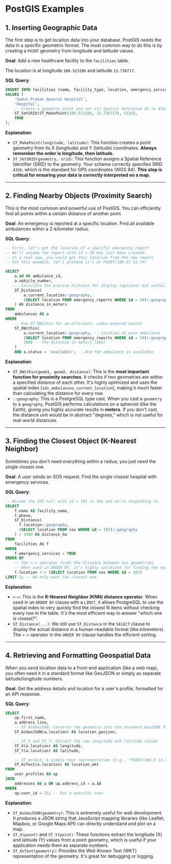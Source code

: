 # PostGIS Examples

## 1\. Inserting Geographic Data 

The first step is to get location data into your database. PostGIS needs the data in a specific geometric format. The most common way to do this is by creating a `POINT` geometry from longitude and latitude values.

**Goal**: Add a new healthcare facility to the `facilities` table.

The location is at longitude `100.523186` and latitude `13.736717`.

**SQL Query**:

```sql
INSERT INTO facilities (name, facility_type, location, emergency_services)
VALUES (
    'Samut Prakan General Hospital',
    'Hospital',
    -- Create a geometry point and set its Spatial Reference ID to 4326 (WGS 84)
    ST_SetSRID(ST_MakePoint(100.523186, 13.736717), 4326),
    TRUE
);
```

**Explanation**:

  * `ST_MakePoint(longitude, latitude)`: This function creates a point geometry from its X (longitude) and Y (latitude) coordinates. **Always remember the order is longitude, then latitude.**
  * `ST_SetSRID(geometry, srid)`: This function assigns a Spatial Reference Identifier (SRID) to the geometry. Your schema correctly specifies SRID `4326`, which is the standard for GPS coordinates (WGS 84). **This step is critical for ensuring your data is correctly interpreted on a map.**

-----

## 2\. Finding Nearby Objects (Proximity Search) 

This is the most common and powerful use of PostGIS. You can efficiently find all points within a certain distance of another point.

**Goal**: An emergency is reported at a specific location. Find all available ambulances within a 2-kilometer radius.

**SQL Query**:

```sql
-- First, let's get the location of a specific emergency report
-- We'll assume the report with id = 50 has just been created.
-- In a real app, you would get this location from the new report.
-- For this example, let's pretend it's at POINT(100.53 13.74)

SELECT
    a.id AS ambulance_id,
    a.vehicle_number,
    -- Calculate the precise distance for display (optional but useful)
    ST_Distance(
        a.current_location::geography,
        (SELECT location FROM emergency_reports WHERE id = 50)::geography
    ) AS distance_in_meters
FROM
    ambulances AS a
WHERE
    -- Use ST_DWithin for an efficient, index-powered search
    ST_DWithin(
        a.current_location::geography, -- Location of each ambulance
        (SELECT location FROM emergency_reports WHERE id = 50)::geography, -- The emergency location
        2000 -- The distance in meters (2km)
    )
    AND a.status = 'available'; -- And the ambulance is available
```

**Explanation**:

  * `ST_DWithin(geom1, geom2, distance)`: This is the **most important function for proximity searches**. It checks if two geometries are within a specified distance of each other. It's highly optimized and uses the spatial index (`idx_ambulances_current_location`), making it much faster than calculating the distance for every row.
  * `::geography`: This is a PostgreSQL type cast. When you cast a `geometry` to a `geography`, PostGIS performs calculations on a spheroid (like the Earth), giving you highly accurate results in **meters**. If you don't cast, the distance unit would be in abstract "degrees," which is not useful for real-world distances.

-----

## 3\. Finding the Closest Object (K-Nearest Neighbor) 

Sometimes you don't need everything within a radius; you just need the single closest one.

**Goal**: A user sends an SOS request. Find the single closest hospital with emergency services.

**SQL Query**:

```sql
-- Assume the SOS call with id = 101 is the one we're responding to.
SELECT
    f.name AS facility_name,
    f.phone,
    ST_Distance(
      f.location::geography,
      (SELECT location FROM sos WHERE id = 101)::geography
    ) / 1000 AS distance_km
FROM
    facilities AS f
WHERE
    f.emergency_services = TRUE
ORDER BY
    -- The <-> operator finds the distance between two geometries.
    -- When used in ORDER BY, it's highly optimized for finding the nearest neighbors.
    f.location <-> (SELECT location FROM sos WHERE id = 101)
LIMIT 1; -- We only want the closest one
```

**Explanation**:

  * `<->`: This is the **K-Nearest Neighbor (KNN) distance operator**. When used in an `ORDER BY` clause with a `LIMIT`, it allows PostgreSQL to use the spatial index to very quickly find the closest N items without checking every row in the table. It's the most efficient way to answer "which one is closest?".
  * `ST_Distance(...)`: We still use `ST_Distance` in the `SELECT` clause to display the actual distance in a human-readable format (like kilometers). The `<->` operator in the `ORDER BY` clause handles the efficient sorting.

-----

## 4\. Retrieving and Formatting Geospatial Data 

When you send location data to a front-end application (like a web map), you often need it in a standard format like GeoJSON or simply as separate latitude/longitude numbers.

**Goal**: Get the address details and location for a user's profile, formatted for an API response.

**SQL Query**:

```sql
SELECT
    up.first_name,
    a.address_line,
    -- ST_AsGeoJSON: Converts the geometry into the standard GeoJSON format
    ST_AsGeoJSON(a.location) AS location_geojson,

    -- ST_X and ST_Y: Extract the raw longitude and latitude values
    ST_X(a.location) AS longitude,
    ST_Y(a.location) AS latitude,

    -- ST_AsText: A simple text representation (e.g., 'POINT(100.5 13.7)')
    ST_AsText(a.location) AS location_wkt
FROM
    user_profiles AS up
JOIN
    addresses AS a ON up.address_id = a.id
WHERE
    up.user_id = 25; -- For a specific user
```

**Explanation**:

  * `ST_AsGeoJSON(geometry)`: This is extremely useful for web development. It produces a JSON string that JavaScript mapping libraries (like Leaflet, Mapbox, or Google Maps API) can directly understand and plot on a map.
  * `ST_X(point)` and `ST_Y(point)`: These functions extract the longitude (X) and latitude (Y) values from a point geometry, which is useful if your application needs them as separate numbers.
  * `ST_AsText(geometry)`: Provides the Well-Known Text (WKT) representation of the geometry. It's great for debugging or logging.
